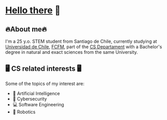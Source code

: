 # [Hello there](https://youtu.be/rEq1Z0bjdwc?si=sXI-rzChlLXE8Ogo&t=6) 👋

## 🔥About me🔥
I'm a 25 y.o. STEM student from Santiago de Chile, currently studying at [Universidad de Chile](https://uchile.cl/), [FCFM](https://ingenieria.uchile.cl/), part of the [CS Departament](https://www.dcc.uchile.cl/) with a Bachelor's degree in natural and exact sciences from the same University.

## 🖥️ CS related interests 🖥️
Some of the topics of my interest are:

* 🧠 Artificial Intelligence
* 🔐 Cybersecurity 
* 💻 Software Engineering
* 🤖 Robotics
  
<!--
**Asterix265/Asterix265** is a ✨ _special_ ✨ repository because its `README.md` (this file) appears on your GitHub profile.

Here are some ideas to get you started:

- 🔭 I’m currently working on ...
- 🌱 I’m currently learning ...
- 👯 I’m looking to collaborate on ...
- 🤔 I’m looking for help with ...
- 💬 Ask me about ...
- 📫 How to reach me: ...
- 😄 Pronouns: ...
- ⚡ Fun fact: ...
-->
